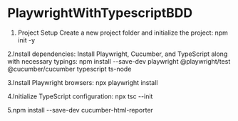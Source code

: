 # PlaywrightWithTypescriptBDD

1. Project Setup
   Create a new project folder and initialize the project:
   npm init -y

2.Install dependencies: Install Playwright, Cucumber, and TypeScript along with necessary typings:
npm install --save-dev playwright @playwright/test @cucumber/cucumber typescript ts-node

3.Install Playwright browsers:
npx playwright install

4.Initialize TypeScript configuration:
npx tsc --init

5.npm install --save-dev cucumber-html-reporter
